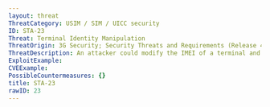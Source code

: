 ```yaml
---
layout: threat
ThreatCategory: USIM / SIM / UICC security
ID: STA-23
Threat: Terminal Identity Manipulation
ThreatOrigin: 3G Security; Security Threats and Requirements (Release 4) [^165]
ThreatDescription: An attacker could modify the IMEI of a terminal and use a valid SIM with it to access services.
ExploitExample:
CVEExample:
PossibleCountermeasures: {}
title: STA-23
rawID: 23
---
```

